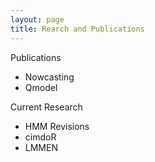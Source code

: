 ```yaml
---
layout: page
title: Rearch and Publications
---
```


Publications

  - Nowcasting
  - Qmodel
  
Current Research

  - HMM Revisions
  - cimdoR
  - LMMEN
  